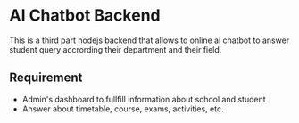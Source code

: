 # AI Chatbot Backend
This is a third part nodejs backend that allows to online ai chatbot to answer student query accrording their department and their field.

## Requirement
- Admin's dashboard to fullfill information about school and student
- Answer about timetable, course, exams, activities, etc.
